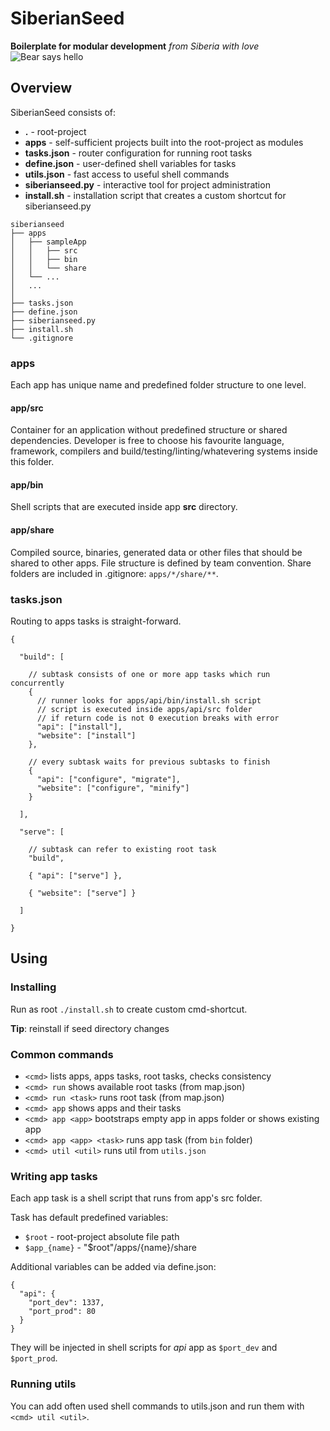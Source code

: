 SiberianSeed
============

**Boilerplate for modular development** *from Siberia with love* ![Bear says hello](https://dl.dropboxusercontent.com/u/45499397/bear_says_hello.jpg)

Overview
--------

SiberianSeed consists of:
  
  * **.** - root-project
  * **apps** - self-sufficient projects built into the root-project as modules
  * **tasks.json** - router configuration for running root tasks
  * **define.json** - user-defined shell variables for tasks
  * **utils.json** - fast access to useful shell commands
  * **siberianseed.py** - interactive tool for project administration
  * **install.sh** - installation script that creates a custom shortcut for siberianseed.py


```
siberianseed
├── apps
│   ├── sampleApp
│   │   ├── src
│   │   ├── bin
│   │   └── share
│   └── ...
│   ...
│
├── tasks.json
├── define.json
├── siberianseed.py
├── install.sh
└── .gitignore
```

### apps

Each app has unique name and predefined folder structure to one level.

#### app/src

Container for an application without predefined structure or shared dependencies. Developer is free to choose his favourite language, framework, compilers and build/testing/linting/whatevering systems inside this folder.

#### app/bin

Shell scripts that are executed inside app **src** directory.

#### app/share

Compiled source, binaries, generated data or other files that should be shared to other apps. File structure is defined by team convention. Share folders are included in .gitignore: `apps/*/share/**`.

### tasks.json

Routing to apps tasks is straight-forward.

```
{

  "build": [
  
    // subtask consists of one or more app tasks which run concurrently
    { 
      // runner looks for apps/api/bin/install.sh script
      // script is executed inside apps/api/src folder
      // if return code is not 0 execution breaks with error
      "api": ["install"],
      "website": ["install"]
    },
    
    // every subtask waits for previous subtasks to finish
    { 
      "api": ["configure", "migrate"],
      "website": ["configure", "minify"]
    }

  ],

  "serve": [

    // subtask can refer to existing root task
    "build",

    { "api": ["serve"] },

    { "website": ["serve"] }

  ]
  
}
```

Using
-----

### Installing

Run as root `./install.sh` to create custom cmd-shortcut.

**Tip**: reinstall if seed directory changes

### Common commands

 * `<cmd>` lists apps, apps tasks, root tasks, checks consistency
 * `<cmd> run` shows available root tasks (from map.json)
 * `<cmd> run <task>` runs root task (from map.json)
 * `<cmd> app` shows apps and their tasks
 * `<cmd> app <app>` bootstraps empty app in apps folder or shows existing app
 * `<cmd> app <app> <task>` runs app task (from `bin` folder)
 * `<cmd> util <util>` runs util from `utils.json`

### Writing app tasks

Each app task is a shell script that runs from app's src folder.

Task has default predefined variables:

 * `$root` - root-project absolute file path
 * `$app_{name}` - "$root"/apps/{name}/share

Additional variables can be added via define.json:

```
{
  "api": {
    "port_dev": 1337,
    "port_prod": 80
  }
}
```

They will be injected in shell scripts for *api* app as `$port_dev` and `$port_prod`.

### Running utils

You can add often used shell commands to utils.json and run them with `<cmd> util <util>`.
